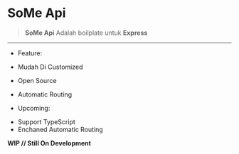 # SoMe Api 

>**SoMe Api** Adalah boilplate untuk **Express**
---
- Feature: 

* Mudah Di Customized
- Open Source
* Automatic Routing

- Upcoming: 

* Support TypeScript
* Enchaned Automatic Routing

**WIP // Still On Development**